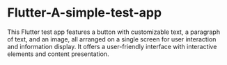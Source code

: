 # Flutter-A-simple-test-app
 This Flutter test app features a button with customizable text, a paragraph of text, and an image, all arranged on a single screen for user interaction and information display. It offers a user-friendly interface with interactive elements and content presentation.
